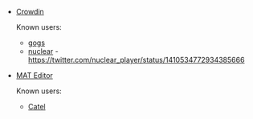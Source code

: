 * [Crowdin](https://crowdin.com/)

  Known users:

  - [gogs](https://github.com/gogs/gogs/pull/6156/files)
  - [nuclear](https://crowdin.com/project/nuclear) - https://twitter.com/nuclear_player/status/1410534772934385666

* [MAT Editor](https://developer.microsoft.com/en-us/windows/downloads/multilingual-app-toolkit/)

  Known users:

  - [Catel](https://github.com/Catel/Catel)

